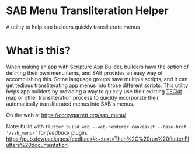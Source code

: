 # SAB Menu Transliteration Helper

A utility to help app builders quickly transliterate menus
<h1>What is this?</h1>
    When making an app with <a href="https://software.sil.org/scriptureappbuilder/download/">Scripture App Builder</a>, builders have the option of defining their own menu items, and SAB provides an easy way of accomplishing this. Some language groups have multiple scripts, and it can get tedious transliterating app menus into those different scripts. This utility helps app builders by providing a way to quickly use their existing <a href="https://scripts.sil.org/cms/scripts/page.php?id=teckitintro&site_id=nrsi">TECkit map</a> or other transliteration process to quickly incorporate their automatically transliterated menus into SAB's menus. 

On the web at https://coreygarrett.org/sab_menu/ 

Note: build with `flutter build web --web-renderer canvaskit --base-href '/sab_menu/'` for *feedback* plugin. 
https://pub.dev/packages/feedback#:~:text=Then%2C%20run%20flutter,Flutters%20documentation.